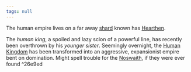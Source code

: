 ```yaml
---
tags: null
---
```


The human empire lives on a far away [shard](../Locations/Cloud%20Sea/Shards/Shards.md) known has [Hearthen](../Locations/Cloud%20Sea/Shards/Hearthen/Hearthen.md).

The *human king*, a spoiled and lazy scion of a powerful line, has recently been overthrown by his *younger sister*. Seemingly overnight, the [Human Kingdom](Human%20Kingdom.md) has been transformed into an aggressive, expansionist empire bent on domination. Might spell trouble for the [Noswaith](Brethyn%20Noswaith.md), if they were ever found ^26e9ed

